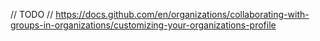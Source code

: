 // TODO
// https://docs.github.com/en/organizations/collaborating-with-groups-in-organizations/customizing-your-organizations-profile
